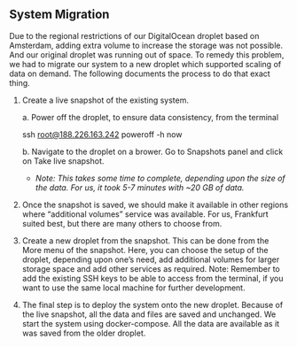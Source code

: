 ## System Migration ##


Due to the regional restrictions of our DigitalOcean droplet based on Amsterdam, adding extra volume to increase the storage was not possible. And our original droplet was running out of space. To remedy this problem, we had to migrate our system to a new droplet which supported scaling of data on demand. The following documents the process to do that exact thing.

 1. Create a live snapshot of the existing system.
 
	 a. Power off the droplet, to ensure data consistency, from the terminal

    ssh root@188.226.163.242
    poweroff -h now

	 b. Navigate to the droplet on a brower. Go to Snapshots panel and click on Take live snapshot.
 
	 - *Note: This takes some time to complete, depending upon the size of the data. For us, it took 5-7 minutes with ~20 GB of data.*

2. Once the snapshot is saved, we should make it available in other regions where “additional volumes” service was available. For us, Frankfurt suited best, but there are many others to choose from.

3. Create a new droplet from the snapshot. This can be done from the More menu of the snapshot. Here, you can choose the setup of the droplet, depending upon one’s need, add additional volumes for larger storage space and add other services as required. 
Note: Remember to add the existing SSH keys to be able to access from the terminal, if you want to use the same local machine for further development.

4. The final step is to deploy the system onto the new droplet. Because of the live snapshot, all the data and files are saved and unchanged. We start the system using docker-compose. All the data are available as it was saved from the older droplet.
